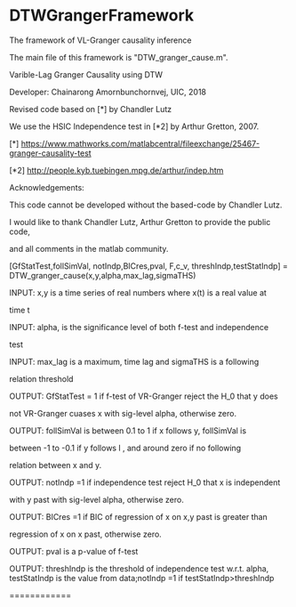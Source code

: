 

# DTWGrangerFramework

The framework of VL-Granger causality inference



The main file of this framework is "DTW_granger_cause.m".



Varible-Lag Granger Causality using DTW

Developer: Chainarong Amornbunchornvej, UIC, 2018

Revised code based on [*] by Chandler Lutz

We use the HSIC Independence test in [*2] by Arthur Gretton, 2007.



[*] https://www.mathworks.com/matlabcentral/fileexchange/25467-granger-causality-test

[*2] http://people.kyb.tuebingen.mpg.de/arthur/indep.htm

 Acknowledgements:

   This code cannot be developed without the based-code by Chandler Lutz.

   I would like to thank Chandler Lutz, Arthur Gretton to provide the public code, 

   and all comments in the matlab community.



 [GfStatTest,follSimVal, notIndp,BICres,pval, F,c_v, threshIndp,testStatIndp] = DTW_granger_cause(x,y,alpha,max_lag,sigmaTHS)

 INPUT: x,y is a time series of real numbers where x(t) is a real value at

 time t

 INPUT: alpha, is the significance level of both f-test and independence

 test

 INPUT: max_lag is a maximum, time lag and sigmaTHS is a following

 relation threshold

 OUTPUT: GfStatTest = 1 if f-test of VR-Granger reject the H_0 that y does

 not VR-Granger cuases x with sig-level alpha, otherwise zero.

 OUTPUT: follSimVal is between 0.1 to 1 if x follows y,  follSimVal is

 between -1 to -0.1 if y follows l , and around zero if no following

 relation between x and y.

 OUTPUT: notIndp =1 if independence test reject H_0 that x is independent

 with y past with sig-level alpha, otherwise zero. 

 OUTPUT: BICres =1 if BIC of  regression of x on x,y past is greater than

 regression of x on x past, otherwise zero.

 OUTPUT: pval is a p-value of f-test

 OUTPUT:  threshIndp is the threshold of independence test w.r.t. alpha, testStatIndp is the value from data;notIndp =1 if testStatIndp>threshIndp

============

